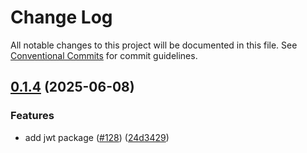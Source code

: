 # Change Log

All notable changes to this project will be documented in this file.
See [Conventional Commits](https://conventionalcommits.org) for commit guidelines.

## [0.1.4](https://github.com/hopae-official/Verifiable-Digital-Credentials/compare/v0.1.2...v0.1.4) (2025-06-08)


### Features

* add jwt package ([#128](https://github.com/hopae-official/Verifiable-Digital-Credentials/issues/128)) ([24d3429](https://github.com/hopae-official/Verifiable-Digital-Credentials/commit/24d34295ab71243a1356a9bfc0fcd84febd299cb))
